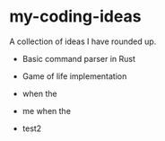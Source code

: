 # my-coding-ideas
A collection of ideas I have rounded up.

- Basic command parser in Rust
- Game of life implementation
- when the
- me when the

- test2

